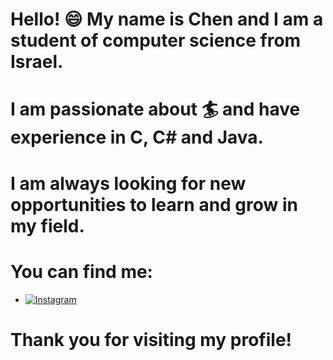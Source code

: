 
# Hello! :smile: My name is Chen and I am a student of computer science from Israel. 

# I am passionate about :surfer: and have experience in C, C# and Java. 

# I am always looking for new opportunities to learn and grow in my field.

# You can find me: 
  - [![Instagram](https://www.example.com/images/instagram_logo.png)](https://www.instagram.com/chen_dahan17/)

# Thank you for visiting my profile!




